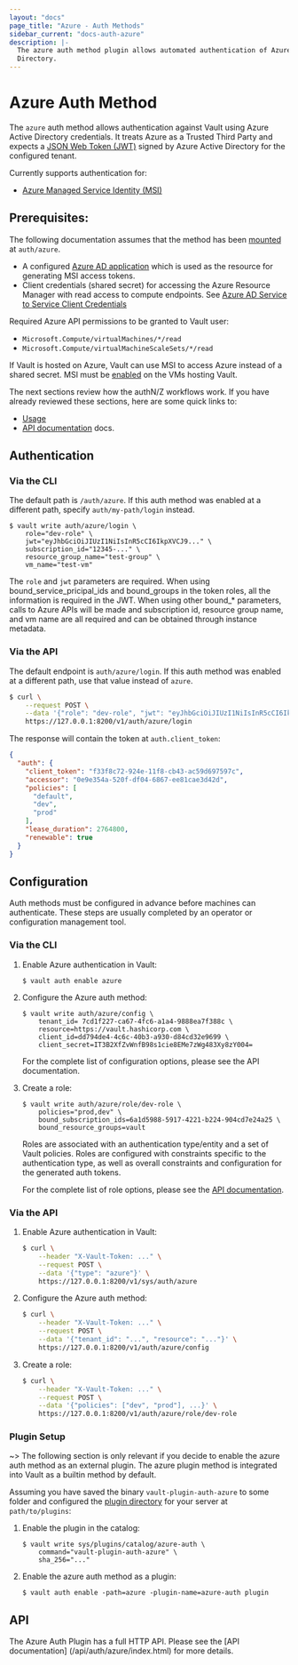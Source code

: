 ```yaml
---
layout: "docs"
page_title: "Azure - Auth Methods"
sidebar_current: "docs-auth-azure"
description: |-
  The azure auth method plugin allows automated authentication of Azure Active
  Directory.
---
```


# Azure Auth Method

The `azure` auth method allows authentication against Vault using
Azure Active Directory credentials. It treats Azure as a Trusted Third Party 
and expects a [JSON Web Token (JWT)](https://tools.ietf.org/html/rfc7519) 
signed by Azure Active Directory for the configured tenant.

Currently supports authentication for:

  * [Azure Managed Service Identity (MSI)](https://docs.microsoft.com/en-us/azure/active-directory/managed-service-identity/overview)

## Prerequisites:

The following documentation assumes that the method has been
[mounted](/docs/plugin/index.html) at `auth/azure`.

* A configured [Azure AD application](https://docs.microsoft.com/en-us/azure/active-directory/develop/active-directory-integrating-applications) which is used as the resource for generating MSI access tokens.
* Client credentials (shared secret) for accessing the Azure Resource Manager with read access to compute endpoints. See [Azure AD Service to Service Client Credentials](https://docs.microsoft.com/en-us/azure/active-directory/develop/active-directory-protocols-oauth-service-to-service)

Required Azure API permissions to be granted to Vault user:

* `Microsoft.Compute/virtualMachines/*/read`
* `Microsoft.Compute/virtualMachineScaleSets/*/read`

If Vault is hosted on Azure, Vault can use MSI to access Azure instead of a shared secret.  MSI must be [enabled](https://docs.microsoft.com/en-us/azure/active-directory/managed-service-identity/qs-configure-portal-windows-vm) on the VMs hosting Vault. 

The next sections review how the authN/Z workflows work. If you
have already reviewed these sections, here are some quick links to:

  * [Usage](#usage)
  * [API documentation](/api/auth/azure/index.html) docs.

## Authentication

### Via the CLI

The default path is `/auth/azure`. If this auth method was enabled at a different
path, specify `auth/my-path/login` instead.

```text
$ vault write auth/azure/login \
    role="dev-role" \
    jwt="eyJhbGciOiJIUzI1NiIsInR5cCI6IkpXVCJ9..." \
    subscription_id="12345-..." \
    resource_group_name="test-group" \
    vm_name="test-vm"
```

The `role` and `jwt` parameters are required. When using bound_service_pricipal_ids and bound_groups in the token roles, all the information is required in the JWT.  When using other bound_* parameters, calls to Azure APIs will be made and subscription id, resource group name, and vm name are all required and can be obtained through instance metadata.

### Via the API

The default endpoint is `auth/azure/login`. If this auth method was enabled
at a different path, use that value instead of `azure`.

```sh
$ curl \
    --request POST \
    --data '{"role": "dev-role", "jwt": "eyJhbGciOiJIUzI1NiIsInR5cCI6IkpXVCJ9..."}' \
    https://127.0.0.1:8200/v1/auth/azure/login
```

The response will contain the token at `auth.client_token`:

```json
{
  "auth": {
    "client_token": "f33f8c72-924e-11f8-cb43-ac59d697597c",
    "accessor": "0e9e354a-520f-df04-6867-ee81cae3d42d",
    "policies": [
      "default",
      "dev",
      "prod"
    ],
    "lease_duration": 2764800,
    "renewable": true
  }
}
```

## Configuration

Auth methods must be configured in advance before machines can authenticate.
These steps are usually completed by an operator or configuration management 
tool.

### Via the CLI

1. Enable Azure authentication in Vault:

    ```text
    $ vault auth enable azure
    ```

1. Configure the Azure auth method:

    ```text
    $ vault write auth/azure/config \
        tenant_id= 7cd1f227-ca67-4fc6-a1a4-9888ea7f388c \
        resource=https://vault.hashicorp.com \
        client_id=dd794de4-4c6c-40b3-a930-d84cd32e9699 \
        client_secret=IT3B2XfZvWnfB98s1cie8EMe7zWg483Xy8zY004=
    ```

    For the complete list of configuration options, please see the API
    documentation.

1. Create a role:

    ```text
    $ vault write auth/azure/role/dev-role \
        policies="prod,dev" \
        bound_subscription_ids=6a1d5988-5917-4221-b224-904cd7e24a25 \
        bound_resource_groups=vault
    ```

    Roles are associated with an authentication type/entity and a set of Vault
    policies. Roles are configured with constraints specific to the
    authentication type, as well as overall constraints and configuration for
    the generated auth tokens.

    For the complete list of role options, please see the [API documentation](/api/auth/azure/index.html).

### Via the API

1. Enable Azure authentication in Vault:

    ```sh
    $ curl \
        --header "X-Vault-Token: ..." \
        --request POST \
        --data '{"type": "azure"}' \
        https://127.0.0.1:8200/v1/sys/auth/azure
    ```

1. Configure the Azure auth method:

    ```sh
    $ curl \
        --header "X-Vault-Token: ..." \
        --request POST \
        --data '{"tenant_id": "...", "resource": "..."}' \
        https://127.0.0.1:8200/v1/auth/azure/config
    ```

1. Create a role:

    ```sh
    $ curl \
        --header "X-Vault-Token: ..." \
        --request POST \
        --data '{"policies": ["dev", "prod"], ...}' \
        https://127.0.0.1:8200/v1/auth/azure/role/dev-role
    ```

### Plugin Setup

~> The following section is only relevant if you decide to enable the azure auth
method as an external plugin. The azure plugin method is integrated into Vault as
a builtin method by default.

Assuming you have saved the binary `vault-plugin-auth-azure` to some folder and
configured the [plugin directory](/docs/internals/plugins.html#plugin-directory)
for your server at `path/to/plugins`:


1. Enable the plugin in the catalog:

    ```text
    $ vault write sys/plugins/catalog/azure-auth \
        command="vault-plugin-auth-azure" \
        sha_256="..."
    ```

1. Enable the azure auth method as a plugin:

    ```text
    $ vault auth enable -path=azure -plugin-name=azure-auth plugin
    ```

## API

The Azure Auth Plugin has a full HTTP API. Please see the [API documentation]
(/api/auth/azure/index.html) for more details.

